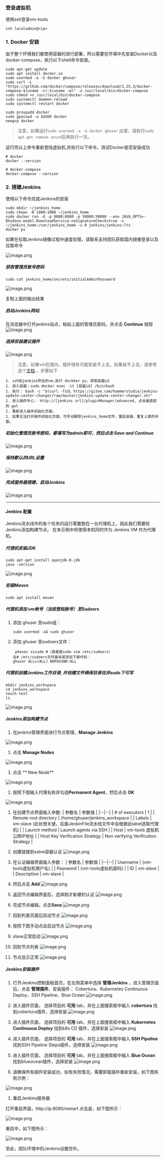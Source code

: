 ### 登录虚拟机

使用ssh登录vm-tools
```
ssh localadmin@<ip>
```

### 1. Docker 安装

由于整个环境我们都使用容器的进行部署，所以需要在环境中先安装Docker以及docker-compose，执行以下shell命令安装。
```
sudo apt-get update
sudo apt install docker.io
sudo usermod -a -G docker ghuser
sudo curl -L "https://github.com/docker/compose/releases/download/1.25.3/docker-compose-$(uname -s)-$(uname -m)" -o /usr/local/bin/docker-compose
sudo chmod +x /usr/local/bin/docker-compose
sudo systemctl daemon-reload
sudo systemctl restart docker 

sudo groupadd docker 
sudo gpasswd -a $USER docker 
newgrp docker 
```
> 注意，如果运行`sudo usermod -a -G docker ghuser` 出错，请执行`sudo apt-get remove unscd`后再执行一次。

运行完以上命令重新登陆虚拟机,并执行以下命令，测试Docker是否安装成功

```
# docker
docker --version

# docker-compose
docker-compose --version
```

### 2. 搭建Jenkins
使用以下命令完成Jenkins的安装

```
sudo mkdir ~/jenkins_home 
sudo chown -R 1000:1000 ~/jenkins_home
sudo docker run -d -p 8080:8080 -p 50000:50000 --env JAVA_OPTS=-Dhudson.model.DownloadService.noSignatureCheck=true -v ~/jenkins_home:/var/jenkins_home -u 0 jenkins/jenkins:lts
docker ps
```
如果在拉取Jenkins镜像过程中速度较慢，请联系支持团队获取国内镜像登录以及拉取命令

![image.png](images/teamguide-env-05.png)

##### 获取管理员账号密码
``` 
sudo cat jenkins_home/secrets/initialAdminPassword
```
![image.png](images/teamguide-env-06.png)

复制上面的输出结果

##### 启动Jenkins网站
在浏览器中打开jenkins站点，粘贴上面的管理员密码，并点击 **Continue** 按钮
![image.png](.attachments/image-e3ec56b5-7ecb-408e-a2f2-4a9f806f6044.png)

##### 选择安装建议插件
![image.png](.attachments/image-a41c5f66-6d30-476b-9bd9-b0eab010fd2e.png)

> 注意，如果vm在国内，插件很有可能安装不上去，如果装不上去，请参考这个[文档](https://gitee.com/hummerstudio/jenkins-update-center-changer) ，步骤如下
```
1. ssh到jenkins所在的vm,执行 dockker ps，获取容器id
1. 进入容器：sudo docker exec -it [容器id] /bin/bash
1. 执行： bash -c "$(curl -fsSL https://gitee.com/hummerstudio/jenkins-update-center-changer/raw/master/jenkins-update-center-changer.sh)"
1. 进入插件中心： http://[jenkins url]/pluginManager/advanced, 点击最底部的 get
1. 重新进入插件初始化页面。
1. 如果无法打开插件初始化页面，可手动删除jenkins_home文件，重启容器，重复上面的步骤。
```

##### 初始化管理员账号密码，都填写为admin即可，然后点击 **Save and Continue**
![image.png](.attachments/image-a384fbd7-0205-4405-b31d-cbd84c69fb34.png)

##### 保持默认的URL设置
![image.png](.attachments/image-d645d145-3189-4960-9afa-93f4b77f3442.png)

##### 完成服务器搭建，启动Jenkins
![image.png](.attachments/image-c0287ce8-f8b7-4ab4-ab48-3d3a22980cd9.png)

****

#### Jenkins 配置
Jenkins流水线中的各个任务的运行需要跑在一台代理机上，因此我们需要给Jenkins添加构建节点。
在本示例中将使用本机同时作为 Jenkins VM 作为代理机。


##### 代理机安装JDK
```
sudo apt-get install openjdk-8-jdk
java -version
```

![image.png](images/teamguide-env-07.png)

##### 安装Maven

```
sudo apt install maven
```

##### 代理机添加 vm帐号（当前登陆账号）至Sudoers
1. 添加 ghuser 至sudo组：
    ```
    sudo usermod -aG sudo ghuser
    ```
1. 添加 ghuser 至sudoers文件：
    ```    
     pkexec visudo #（或者是sudo vim /etc/sudoers）
    在# /etc/sudoers文件最末尾添加下面代码：
    ghuser ALL=(ALL) NOPASSWD:ALL
    ```

##### 代理机创建Jenkins工作目录, 并创建文件确保目录在非sudo下可写
  ```
  mkdir jenkins_workspace
  cd jenkins_workspace
  touch test
  ls
  ```
![image.png](images/teamguide-env-08.png)


##### Jenkins添加构建节点
1. 在jenkins管理界面进行节点管理，**Manage Jenkins**

![image.png](.attachments/image-11b5a0bd-b400-467b-b98c-4c344a74db9f.png)

1. 点击 **Manage Nodes** 

![image.png](.attachments/image-0dc74956-80c3-4a37-bfe0-850fd2213e6e.png)

1. 点击  ** New Node**

![image.png](.attachments/image-db115b9c-00be-4206-8753-5610dd18c426.png)

1. 按照下图输入代理名称并勾选**Permanent Agent**，然后点击 **OK**

![image.png](.attachments/image-ace3ea5f-52f2-4013-b065-84419feb7e46.png)

1. 在创建节点界面输入参数:
    | 参数名 | 参数值 |
    |--|--|
    | # of executors | 1 |
    | Remote root directory	 | /home/ghuser/jenkins_workspace |
    | Labels | vm-slave (此处很关键，后面JenkinFile流水线文件中会根据此label选取代理机) |
    | Launch method | Launch agents via SSH |
    | Host | vm-tools 虚拟机公网IP地址 |
    | Host Key Verification Strategy | Non verifying Verification Strategy |

1. 创建链接到salve容器认证
![image.png](.attachments/image-85931b08-91f1-42f1-97f6-1ba1d681eeeb.png)

1. 在认证编辑界面输入参数：
    | 参数名 | 参数值 |
    |--|--|
    | Username | {vm-tools虚拟机用户名} |
    | Password | {vm-tools虚拟机密码} |
    | ID | vm-slave |
    | Description | vm-slave |

1. 然后点击 **Add**
![image.png](.attachments/image-d235d0cf-666a-456c-bad0-ee0a1ac81b4b.png)

1. 返回节点编辑界面后，选择刚才新建的认证
![image.png](.attachments/image-030ed7e1-3465-45a5-804a-d77d7f5d16a2.png)

1. 完成节点编辑，点击**Sava**
![image.png](.attachments/image-eb750ef8-02a1-4b01-99ae-02d2ec3a97a4.png)

1. 回到列表页面后启动节点
![image.png](.attachments/image-5be50e60-6c2e-45fa-8e26-840d8b4054b0.png)

1. 按照下图手动点击启动节点
![image.png](.attachments/image-c3b64c49-4aad-48c2-8f0d-edb4bf079d0c.png)

1. slave正常启动
![image.png](.attachments/image-84216118-0f35-404d-8783-df5e5f988dd3.png)

1. 回到节点列表
![image.png](.attachments/image-9ad7c3e6-3fd0-4c47-9e39-c2e3951010d5.png)

1. 节点显示正常
![image.png](.attachments/image-c4719f72-3235-4e3d-8a4b-cfb2f3576e2e.png)

##### Jenkins安装插件

1. 打开Jenkins控制面板首页，在左侧菜单中选择 **管理Jenkins** ，进入管理页面后，点击 **管理插件**，安装插件： Cobertura、Kubernetes Continuous Deploy、SSH Pipeline、Blue Ocean
![image.png](.attachments/image-8a08c02b-a942-47b1-9bfd-54cdb2429495.png)
1. 进入插件页面， 选择项目的 **可用** tab，并在上面搜索框中输入 **cobertura** 找到cobertura插件，选择安装
![image.png](images/teamguide-ci-03.png)
1. 进入插件页面， 选择项目的 **可用** tab，并在上面搜索框中输入 **Kubernetes Continuous Deploy** 找到k8s CD 插件，选择安装
![image.png](images/teamguide-ci-04.png)
1. 进入插件页面， 选择项目的 **可用** tab，并在上面搜索框中输入 **SSH Pipeline** 找到SSH Pipeline Steps插件，选择安装
![image.png](images/teamguide-ci-05.png)
1. 进入插件页面， 选择项目的 **可用** tab，并在上面搜索框中输入 **Blue Ocean** 找到blueocean插件，选择安装
![image.png](.attachments/image-339b4bef-042b-41fd-b375-fced13429eab.png)


1. 请确保所有插件安装成功，如有失败情况，需要卸载插件重新安装，如下图失败示例：

![image.png](images/jenkins13.png)


1. 重启Jenkins服务器

打开重启界面，http://ip:8080/restart
点击是，如下图所示：

![image.png](images/jenkins15.png)

重启中，如下图所示：

![image.png](images/jenkins16.png)


至此，团队环境中的Jenkins设置完毕。
****
